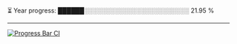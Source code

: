 
⏳ Year progress: ██████░░░░░░░░░░░░░░░░░░░░░░░░ 21.95 %

---

[![Progress Bar CI](https://github.com/thatoranzhevyy/thatoranzhevyy/actions/workflows/node.js.yml/badge.svg)](https://github.com/thatoranzhevyy/thatoranzhevyy/actions/workflows/node.js.yml)

